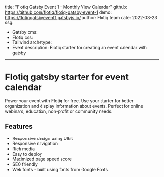 title: "Flotiq Gatsby Event 1 – Monthly View Calendar"
github: https://github.com/flotiq/flotiq-gatsby-event-1
demo: https://flotiqgatsbyevent1.gatsbyjs.io/
author: Flotiq team
date: 2022-03-23
ssg:
  - Gatsby
cms:
  - Flotiq 
css:
  - Tailwind
archetype:
  - Event
description: Flotiq starter for creating an event calendar with gatsby
---

# Flotiq gatsby starter for event calendar

Power your event with Flotiq for free. Use your starter for better organization and display information about events. Perfect for online webinars, education, non-profit or community needs.

## Features

* Responsive design using UIkit
* Responsive navigation
* Rich media
* Easy to deploy
* Maximized page speed score
* SEO friendly
* Web fonts - built using fonts from Google Fonts 

